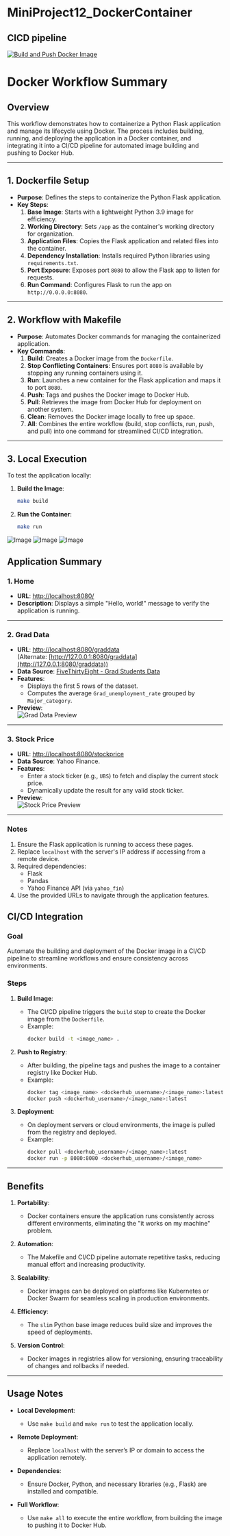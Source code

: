 # MiniProject12_DockerContainer
## CICD pipeline ##
[![Build and Push Docker Image](https://github.com/nogibjj/MiniProject12_ShiyueZhou-DockerContainer/actions/workflows/cicd.yml/badge.svg)](https://github.com/nogibjj/MiniProject12_ShiyueZhou-DockerContainer/actions/workflows/cicd.yml)

# Docker Workflow Summary

## Overview
This workflow demonstrates how to containerize a Python Flask application and manage its lifecycle using Docker. The process includes building, running, and deploying the application in a Docker container, and integrating it into a CI/CD pipeline for automated image building and pushing to Docker Hub.

---

## 1. Dockerfile Setup
- **Purpose**: Defines the steps to containerize the Python Flask application.
- **Key Steps**:
  1. **Base Image**: Starts with a lightweight Python 3.9 image for efficiency.
  2. **Working Directory**: Sets `/app` as the container's working directory for organization.
  3. **Application Files**: Copies the Flask application and related files into the container.
  4. **Dependency Installation**: Installs required Python libraries using `requirements.txt`.
  5. **Port Exposure**: Exposes port `8080` to allow the Flask app to listen for requests.
  6. **Run Command**: Configures Flask to run the app on `http://0.0.0.0:8080`.

---

## 2. Workflow with Makefile
- **Purpose**: Automates Docker commands for managing the containerized application.
- **Key Commands**:
  1. **Build**: Creates a Docker image from the `Dockerfile`.
  2. **Stop Conflicting Containers**: Ensures port `8080` is available by stopping any running containers using it.
  3. **Run**: Launches a new container for the Flask application and maps it to port `8080`.
  4. **Push**: Tags and pushes the Docker image to Docker Hub.
  5. **Pull**: Retrieves the image from Docker Hub for deployment on another system.
  6. **Clean**: Removes the Docker image locally to free up space.
  7. **All**: Combines the entire workflow (build, stop conflicts, run, push, and pull) into one command for streamlined CI/CD integration.

---

## 3. Local Execution
To test the application locally:
1. **Build the Image**:
   ```bash
   make build
    ```
2. **Run the Container**:
   ```bash
   make run
    ```  

![Image](image/image1.png)
![Image](image/image2.png)
![Image](image/image3.png)


## Application Summary

### **1. Home**
- **URL**: [http://localhost:8080/](http://localhost:8080/)
- **Description**: Displays a simple "Hello, world!" message to verify the application is running.

---

### **2. Grad Data**
- **URL**: [http://localhost:8080/graddata](http://localhost:8080/graddata)  
  (Alternate: [http://127.0.0.1:8080/graddata](http://127.0.0.1:8080/graddata))
- **Data Source**: [FiveThirtyEight - Grad Students Data](https://github.com/fivethirtyeight/data/blob/master/college-majors/grad-students.csv)
- **Features**:
  - Displays the first 5 rows of the dataset.
  - Computes the average `Grad_unemployment_rate` grouped by `Major_category`.
- **Preview**:  
  ![Grad Data Preview](image/web1.png)

---

### **3. Stock Price**
- **URL**: [http://localhost:8080/stockprice](http://localhost:8080/stockprice)
- **Data Source**: Yahoo Finance.
- **Features**:
  - Enter a stock ticker (e.g., `UBS`) to fetch and display the current stock price.
  - Dynamically update the result for any valid stock ticker.
- **Preview**:  
  ![Stock Price Preview](image/web2.png)

---

### **Notes**
1. Ensure the Flask application is running to access these pages.
2. Replace `localhost` with the server's IP address if accessing from a remote device.
3. Required dependencies:
   - Flask
   - Pandas
   - Yahoo Finance API (via `yahoo_fin`)
4. Use the provided URLs to navigate through the application features.


## CI/CD Integration

### **Goal**
Automate the building and deployment of the Docker image in a CI/CD pipeline to streamline workflows and ensure consistency across environments.

### **Steps**
1. **Build Image**:
   - The CI/CD pipeline triggers the `build` step to create the Docker image from the `Dockerfile`.
   - Example:
     ```bash
     docker build -t <image_name> .
     ```

2. **Push to Registry**:
   - After building, the pipeline tags and pushes the image to a container registry like Docker Hub.
   - Example:
     ```bash
     docker tag <image_name> <dockerhub_username>/<image_name>:latest
     docker push <dockerhub_username>/<image_name>:latest
     ```

3. **Deployment**:
   - On deployment servers or cloud environments, the image is pulled from the registry and deployed.
   - Example:
     ```bash
     docker pull <dockerhub_username>/<image_name>:latest
     docker run -p 8080:8080 <dockerhub_username>/<image_name>
     ```

---

## Benefits

1. **Portability**:
   - Docker containers ensure the application runs consistently across different environments, eliminating the "it works on my machine" problem.

2. **Automation**:
   - The Makefile and CI/CD pipeline automate repetitive tasks, reducing manual effort and increasing productivity.

3. **Scalability**:
   - Docker images can be deployed on platforms like Kubernetes or Docker Swarm for seamless scaling in production environments.

4. **Efficiency**:
   - The `slim` Python base image reduces build size and improves the speed of deployments.

5. **Version Control**:
   - Docker images in registries allow for versioning, ensuring traceability of changes and rollbacks if needed.

---

## Usage Notes
- **Local Development**:
  - Use `make build` and `make run` to test the application locally.

- **Remote Deployment**:
  - Replace `localhost` with the server’s IP or domain to access the application remotely.

- **Dependencies**:
  - Ensure Docker, Python, and necessary libraries (e.g., Flask) are installed and compatible.

- **Full Workflow**:
  - Use `make all` to execute the entire workflow, from building the image to pushing it to Docker Hub.
